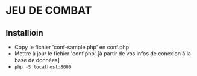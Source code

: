 # JEU DE COMBAT
## Installioin

- Copy le fichier 'conf-sample.php' en conf.php
- Mettre à jour le fichier 'conf.php' [à partir de vos infos de conexion à la base de données]
- `php -S localhost:8000`